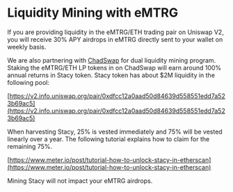 # Liquidity Mining with eMTRG

If you are providing liquidity in the eMTRG/ETH trading pair on Uniswap V2, you will receive 30% APY airdrops in eMTRG directly sent to your wallet on weekly basis.

We are also partnering with [ChadSwap](https://chadswap.finance) for dual liquidity mining program. Staking the eMTRG/ETH LP tokens in on ChadSwap will earn around 100% annual returns in Stacy token.  Stacy token has about $2M liquidity in the following pool:

[https://v2.info.uniswap.org/pair/0xdfcc12a0aad50d84639d558551edd7a523b69ac5](https://v2.info.uniswap.org/pair/0xdfcc12a0aad50d84639d558551edd7a523b69ac5)

When harvesting Stacy, 25% is vested immediately and 75% will be vested linearly over a year.  The following tutorial explains how to claim for the remaining 75%.

[https://www.meter.io/post/tutorial-how-to-unlock-stacy-in-etherscan](https://www.meter.io/post/tutorial-how-to-unlock-stacy-in-etherscan)

Mining Stacy will not impact your eMTRG airdrops.

